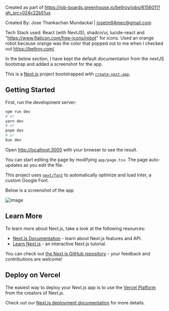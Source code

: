
Created as part of https://job-boards.greenhouse.io/bellroy/jobs/6156011?gh_src=024c22b51us

Created By: Jose Thankachan Mundackal | josetm94mec@gmail.com

Tech Stack used: React (with NextJS), shadcn/ui, lucide-react and "https://www.flaticon.com/free-icons/robot" for icons.
Used an orange robot because orange was the color that popped out to me when I checked out https://bellroy.com/

In the below section, I have kept the default documentation from the nextJS bootstrap and added a screenshot for the app.

This is a [Next.js](https://nextjs.org/) project bootstrapped with [`create-next-app`](https://github.com/vercel/next.js/tree/canary/packages/create-next-app).

## Getting Started

First, run the development server:

```bash
npm run dev
# or
yarn dev
# or
pnpm dev
# or
bun dev
```

Open [http://localhost:3000](http://localhost:3000) with your browser to see the result.

You can start editing the page by modifying `app/page.tsx`. The page auto-updates as you edit the file.

This project uses [`next/font`](https://nextjs.org/docs/basic-features/font-optimization) to automatically optimize and load Inter, a custom Google Font.

Below is a screenshot of the app

![image](https://github.com/user-attachments/assets/5571ccef-3eab-476d-a1f2-593da6757c07)


## Learn More

To learn more about Next.js, take a look at the following resources:

- [Next.js Documentation](https://nextjs.org/docs) - learn about Next.js features and API.
- [Learn Next.js](https://nextjs.org/learn) - an interactive Next.js tutorial.

You can check out [the Next.js GitHub repository](https://github.com/vercel/next.js/) - your feedback and contributions are welcome!

## Deploy on Vercel

The easiest way to deploy your Next.js app is to use the [Vercel Platform](https://vercel.com/new?utm_medium=default-template&filter=next.js&utm_source=create-next-app&utm_campaign=create-next-app-readme) from the creators of Next.js.

Check out our [Next.js deployment documentation](https://nextjs.org/docs/deployment) for more details.
